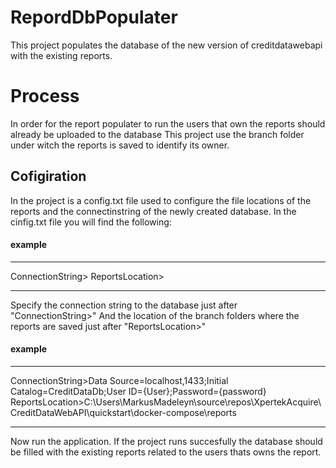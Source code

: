 # RepordDbPopulater
This project populates the database of the new version of creditdatawebapi with the existing reports.
# Process
In order for the report populater to run the users that own the reports should already be uploaded to the database
This project use the branch folder under witch the reports is saved to identify its owner.

## Cofigiration
In the project is a config.txt file used to configure the file locations of the reports and the connectinstring of the newly created database.
In the cinfig.txt file you will find the following:
#### example
_____
ConnectionString>
ReportsLocation>
_____

Specify the connection string to the database just after "ConnectionString>" 
And the location of the branch folders where the reports are saved just after "ReportsLocation>" 
#### example
_______
ConnectionString>Data Source=localhost,1433;Initial Catalog=CreditDataDb;User ID={User};Password={password}
ReportsLocation>C:\Users\MarkusMadeleyn\source\repos\XpertekAcquire\CreditDataWebAPI\quickstart\docker-compose\reports
__________

Now run the application. If the project runs succesfully the database should be filled with the existing reports related to the users thats owns the report.
